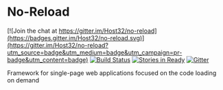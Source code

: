 # No-Reload

[![Join the chat at https://gitter.im/Host32/no-reload](https://badges.gitter.im/Host32/no-reload.svg)](https://gitter.im/Host32/no-reload?utm_source=badge&utm_medium=badge&utm_campaign=pr-badge&utm_content=badge)
[![Build Status](https://travis-ci.org/Host32/no-reload.svg?branch=master)](https://travis-ci.org/Host32/no-reload)
[![Stories in Ready](https://badge.waffle.io/Host32/no-reload.png?label=ready&title=Ready)](https://waffle.io/Host32/no-reload)
[![Gitter](https://badges.gitter.im/Host32/no-reload.svg)](https://gitter.im/Host32/no-reload?utm_source=badge&utm_medium=badge&utm_campaign=pr-badge)

Framework for single-page web applications focused on the code loading on demand
